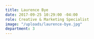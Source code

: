 ```yaml
---
title: Laurence Bye
date: 2017-09-25 10:29:00 -04:00
role: Creative & Marketing Specialist
image: "/uploads/laurence-bye.jpg"
department: 3
---
```

